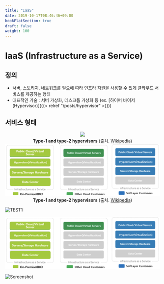 ```yaml
---
title: "IaaS"
date: 2019-10-17T08:46:46+09:00
bookFlatSection: true
draft: false
weight: 100
---
```


# IaaS (Infrastructure as a Service)

## 정의

- 서버, 스토리지, 네트워크를 필요에 따라 인프라 자원을 사용할 수 있게 클라우드 서비스를 제공하는 형태
- 대표적인 기술 : 서버 가상화, 데스크톱 가상화 등 (ex. [하이퍼 바이저 (Hypervisor)]({{< relref "/posts/hypervisor" >}})) 

## 서비스 형태

<div style="text-align:center" >
    <img src="https://github.com/pirate-kor/pirate-posts/blob/master/static/images/iaas.png" />
    <div><b>Type-1 and type-2 hypervisors</b> (출처. <a href="https://en.wikipedia.org/wiki/Hypervisor">Wikipedia</a>)</div>
</div>

<div style="text-align:center" >
    <img src="/static/images/iaas.png" />
    <div><b>Type-1 and type-2 hypervisors</b> (출처. <a href="https://en.wikipedia.org/wiki/Hypervisor">Wikipedia</a>)</div>
</div>

![TEST1](https://github.com/pirate-kor/pirate-posts/blob/master/static/images/iaas.png)

![TEST2](/static/images/iaas.png)

![Screenshot](https://github.com/alex-shpak/hugo-book/blob/master/images/screenshot.png)

